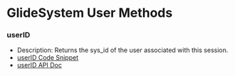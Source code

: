# GlideSystem User Methods

### userID
* Description: Returns the sys_id of the user associated with this session.
* [userID Code Snippet](userID.js)
* [userID API Doc](https://developer.servicenow.com/dev.do#!/reference/api/rome/server_legacy/c_GlideSystemAPI#r_GS-userID)